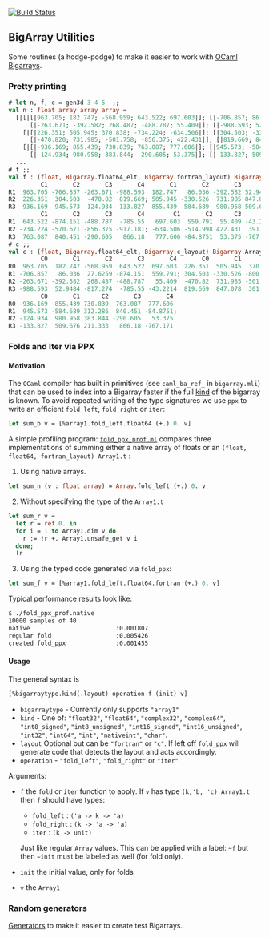 [![Build Status](https://travis-ci.org/rleonid/bau.svg?branch=master)](https://travis-ci.org/rleonid/bau)

BigArray Utilities
------------------

Some routines (a hodge-podge) to make it easier to work with
[OCaml Bigarrays](http://caml.inria.fr/pub/docs/manual-ocaml/libref/Bigarray.html).

### Pretty printing

```OCaml
# let n, f, c = gen3d 3 4 5  ;;
val n : float array array array =
  [|[|[|963.705; 182.747; -568.959; 643.522; 697.603|]; [|-706.857; 86.036; 27.626; -874.151; 559.791|];
      [|-263.671; -392.582; 268.487; -488.787; 55.409|]; [|-988.593; 52.948; -817.274; -785.550; -43.221|]|];
    [|[|226.351; 505.945; 370.838; -734.224; -634.506|]; [|304.503; -330.526; -800.156; -570.671; -514.998|];
      [|-470.820; 731.985; -501.758; -856.375; 422.431|]; [|819.669; 847.078; 301.306; -917.181; 391.153|]|];
    [|[|-936.169; 855.439; 730.839; 763.087; 777.606|]; [|945.573; -584.689; 312.286; 840.451; -84.875|];
      [|-124.934; 980.958; 383.844; -290.605; 53.375|]; [|-133.827; 509.676; 211.333; 866.180; -767.171|]|]|]
  ...
# f ;;
val f : (float, Bigarray.float64_elt, Bigarray.fortran_layout) Bigarray.Array3.t =
         C1       C2       C3       C4       C1       C2       C3      C4        C1       C2       C3       C4
R1  963.705 -706.857 -263.671 -988.593  182.747   86.036 -392.582 52.9484  -568.959  27.6259  268.487 -817.274
R2  226.351  304.503  -470.82  819.669; 505.945 -330.526  731.985 847.078;  370.838 -800.156 -501.758  301.306;
R3 -936.169  945.573 -124.934 -133.827  855.439 -584.689  980.958 509.676   730.839  312.286  383.844  211.333
         C1       C2       C3       C4        C1       C2      C3       C4
R1  643.522 -874.151 -488.787  -785.55   697.603  559.791  55.409 -43.2214
R2 -734.224 -570.671 -856.375 -917.181; -634.506 -514.998 422.431  391.153;
R3  763.087  840.451 -290.605   866.18   777.606 -84.8751  53.375 -767.171
# c ;;
val c : (float, Bigarray.float64_elt, Bigarray.c_layout) Bigarray.Array3.t =
         C0       C1       C2       C3       C4       C0       C1       C2       C3       C4
R0  963.705  182.747 -568.959  643.522  697.603  226.351  505.945  370.838 -734.224 -634.506
R1 -706.857   86.036  27.6259 -874.151  559.791; 304.503 -330.526 -800.156 -570.671 -514.998;
R2 -263.671 -392.582  268.487 -488.787   55.409  -470.82  731.985 -501.758 -856.375  422.431
R3 -988.593  52.9484 -817.274  -785.55 -43.2214  819.669  847.078  301.306 -917.181  391.153
         C0       C1      C2       C3       C4
R0 -936.169  855.439 730.839  763.087  777.606
R1  945.573 -584.689 312.286  840.451 -84.8751;
R2 -124.934  980.958 383.844 -290.605   53.375
R3 -133.827  509.676 211.333   866.18 -767.171
```

### Folds and Iter via PPX

#### Motivation

The `OCaml` compiler has built in primitives (see `caml_ba_ref_` in
`bigarray.mli`) that can be used to index into a Bigarray faster if the full
[kind](http://caml.inria.fr/pub/docs/manual-ocaml/libref/Bigarray.html#TYPEkind)
of the bigarray is known. To avoid repeated writing of the type signatures we use
`ppx` to write an efficient `fold_left`, `fold_right` or `iter`:

```OCaml
let sum_b v = [%array1.fold_left.float64 (+.) 0. v]
```

A simple profiling program: [`fold_ppx_prof.ml`](src/scripts/fold_ppx_prof.ml)
compares three implementations of summing either a native array of floats or
an `(float, float64, fortran_layout) Array1.t` :

1. Using native arrays.

  ```OCaml
  let sum_n (v : float array) = Array.fold_left (+.) 0. v
  ```

2. Without specifying the type of the `Array1.t`

  ```OCaml
  let sum_r v =
    let r = ref 0. in
    for i = 1 to Array1.dim v do
      r := !r +. Array1.unsafe_get v i
    done;
    !r
  ```

3. Using the typed code generated via `fold_ppx`:

  ```OCaml
  let sum_f v = [%array1.fold_left.float64.fortran (+.) 0. v]
  ```

Typical performance results look like:

  ```bash
  $ ./fold_ppx_prof.native
  10000 samples of 40
  native                        :0.001807
  regular fold                  :0.005426
  created fold_ppx              :0.001455
  ```

#### Usage

The general syntax is

```OCaml
[%bigarraytype.kind(.layout) operation f (init) v]
```

  - `bigarraytype` - Currently only supports `"array1"`
  - `kind` - One of:
          `"float32"`,
          `"float64"`,
          `"complex32"`,
          `"complex64"`,
          `"int8_signed"`,
          `"int8_unsigned"`,
          `"int16_signed"`,
          `"int16_unsigned"`,
          `"int32"`,
          `"int64"`,
          `"int"`,
          `"nativeint"`,
          `"char"`.
  - `layout` Optional but can be `"fortran"` or `"c"`. If left off `fold_ppx`
    will generate code that detects the layout and acts accordingly.
  - `operation` - `"fold_left"`, `"fold_right"` or `"iter"`

  Arguments:
  - `f` the `fold` or `iter` function to apply. If `v` has type
    `(k,'b, 'c) Array1.t` then `f` should have types:
      - `fold_left`  : `('a -> k -> 'a)`
      - `fold_right` : `(k -> 'a -> 'a)` 
      - `iter`       : `(k -> unit)`

    Just like regular `Array` values. This can be applied with a label: `~f`
    but then `~init` must be labeled as well (for fold only).

  - `init` the initial value, only for folds
  - `v` the `Array1`

### Random generators

[Generators](src/lib/generators.mli) to make it easier to create test Bigarrays.
